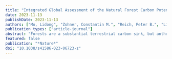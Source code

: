 ```yaml
---
title: "Integrated Global Assessment of the Natural Forest Carbon Potential"
date: 2023-11-13
publishDate: 2023-11-13
authors: ["Mo, Lidong", "Zohner, Constantin M.", "Reich, Peter B.", "Liang, Jingjing", "de Miguel, S.",  "Nabuurs, Gert-Jan", "Renner, Susanne S.", "van den Hoogen, J.", "Araza, Arnan", "Herold, Martin", "Mirzagholi, Leila", "Ma, Haozhi", "Averill, Colin", "Phillips, Oliver L.", "Gamarra, Javier G. P.", "Hordijk, Iris", "Routh, Devin", "Abegg, Meinrad", "Adou Yao, Yves C.", "Alberti, Giorgio", "Almeyda Zambrano, Angelica M.", "Alvarado, Braulio Vilchez", "Alvarez-Dávila, Esteban", "Alvarez-Loayza, Patricia", "Alves, Luciana F.", "Amaral, Iêda", "Ammer, Christian", "Antón-Fernández, Clara", "Araujo-Murakami, Alejandro", "Arroyo, Luzmila", "Avitabile, Valerio", "Aymard, Gerardo A.", "Baker, Timothy R.", "Bałazy, Radomir", "Banki, Olaf", "Barroso, Jorcely G.", "Bastian, Meredith L.", "Bastin, Jean-Francois", "Birigazzi, Luca", "Birnbaum, Philippe", "Bitariho, Robert", "Boeckx, Pascal", "Bongers, Frans", "Bouriaud, Olivier", "Brancalion, Pedro H. S.", "Brandl, Susanne", "Brearley, Francis Q.", "Brienen, Roel", "Broadbent, Eben N.", "Bruelheide, Helge", "Bussotti, Filippo", "Cazzolla Gatti, Roberto", "César, Ricardo G.", "Cesljar, Goran", "Chazdon, Robin L.", "Chen, Han Y. H.", "Chisholm, Chelsea", "Cho, Hyunkook", "Cienciala, Emil", "Clark, Connie", "Clark, David", "Colletta, Gabriel D.", "Coomes, David A.", "Cornejo Valverde, Fernando", "Corral-Rivas, José J.", "Crim, Philip M.", "Cumming, Jonathan R.", "Dayanandan, Selvadurai", "de Gasper, A.L.", "Decuyper, Mathieu", "Derroire, Géraldine", "DeVries, Ben", "Djordjevic, Ilija", "Dolezal, Jiri", "Dourdain, Aurélie", "Engone Obiang, Nestor Laurier", "Enquist, Brian J.", "Eyre, Teresa J.", "Fandohan, Adandé Belarmain", "Fayle, Tom M.", "Feldpausch, Ted R.", "Ferreira, Leandro V.", "Finér, Leena", "Fischer, Markus", "Fletcher, Christine", "Frizzera, Lorenzo", "Gianelle, Damiano", "Glick, Henry B.", "Harris, David J.", "Hector, Andrew", "Hemp, Andreas", "Hengeveld, Geerten", "Hérault, Bruno", "Herbohn, John L.", "Hillers, Annika", "Honorio Coronado, Eurídice N.", "Hui, Cang", "Ibanez, Thomas", "Imai, Nobuo", "Jagodziński, Andrzej M.", "Jaroszewicz, Bogdan", "Johannsen, Vivian Kvist", "Joly, Carlos A.", "Jucker, Tommaso", "Jung, Ilbin", "Karminov, Viktor", "Kartawinata, Kuswata", "Kearsley, Elizabeth", "Kenfack, David", "Kennard, Deborah K.", "Kepfer-Rojas, Sebastian", "Keppel, Gunnar", "Khan, Mohammed Latif", "Killeen, Timothy J.", "Kim, Hyun Seok", "Kitayama, Kanehiro", "Köhl, Michael", "Korjus, Henn", "Kraxner, Florian", "Kucher, Dmitry", "Laarmann, Diana", "Lang, Mait", "Lu, Huicui", "Lukina, Natalia V.", "Maitner, Brian S.", "Malhi, Yadvinder", "Marcon, Eric", "Marimon, Beatriz Schwantes", "Marimon-Junior, Ben Hur", "Marshall, Andrew R.", "Martin, Emanuel H.", "Meave, Jorge A.", "Melo-Cruz, Omar", "Mendoza, Casimiro", "Mendoza-Polo, Irina", "Miscicki, Stanislaw", "Merow, Cory", "Monteagudo Mendoza, Abel", "Moreno, Vanessa S.", "Mukul, Sharif A.", "Mundhenk, Philip", "Nava-Miranda, María Guadalupe", "Neill, David", "Neldner, Victor J.", "Nevenic, Radovan V.", "Ngugi, Michael R.", "Niklaus, Pascal A.", "Oleksyn, Jacek", "Ontikov, Petr", "Ortiz-Malavasi, Edgar", "Pan, Yude", "Paquette, Alain", "Parada-Gutierrez, Alexander", "Parfenova, Elena I.", "Park, Minjee", "Parren, Marc", "Parthasarathy, Narayanaswamy", "Peri, Pablo L.", "Pfautsch, Sebastian", "Picard, Nicolas", "Piedade, Maria Teresa F.", "Piotto, Daniel", "Pitman, Nigel C. A.", "Poulsen, Axel Dalberg", "Poulsen, John R.", "Pretzsch, Hans", "Ramirez Arevalo, Freddy", "Restrepo-Correa, Zorayda", "Rodeghiero, Mirco", "Rolim, Samir G.", "Roopsind, Anand", "Rovero, Francesco", "Rutishauser, Ervan", "Saikia, Purabi", "Salas-Eljatib, Christian", "Saner, Philippe", "Schall, Peter", "Schelhaas, Mart-Jan", "Schepaschenko, Dmitry", "Scherer-Lorenzen, Michael", "Schmid, Bernhard", "Schöngart, Jochen", "Searle, Eric B.", "Seben, Vladimír", "Serra-Diaz, Josep M.", "Sheil, Douglas", "Shvidenko, Anatoly Z.", "Silva-Espejo, Javier E.", "Silveira, Marcos", "Singh, James", "Sist, Plinio", "Slik, Ferry", "Sonké, Bonaventure", "Souza, Alexandre F.", "Stereńczak, Krzysztof J.", "Svenning, Jens-Christian", "Svoboda, Miroslav", "Swanepoel, Ben", "Targhetta, Natalia", "Tchebakova, Nadja", "ter Steege, H.", "Thomas, Raquel", "Tikhonova, Elena", "Umunay, Peter M.", "Usoltsev, Vladimir A.", "Valencia, Renato", "Valladares, Fernando", "van der Plas, F.", "Van Do, Tran", "van Nuland, M.E.", "Vasquez, Rodolfo M.", "Verbeeck, Hans", "Viana, Helder", "Vibrans, Alexander C.", "Vieira, Simone", "von Gadow, K.", "Wang, Hua-Feng", "Watson, James V.", "Werner, Gijsbert D. A.", "Wiser, Susan K.", "Wittmann, Florian", "Woell, Hannsjoerg", "Wortel, Verginia", "Zagt, Roderik", "Zawiła-Niedźwiecki, Tomasz", "Zhang, Chunyu", "Zhao, Xiuhai", "Zhou, Mo", "Zhu, Zhi-Xin", "Zo-Bi, Irie C.", "Gann, George D.", "Crowther, Thomas W."]
publication_types: ["article-journal"]
abstract: "Forests are a substantial terrestrial carbon sink, but anthropogenic changes in land use and climate have considerably reduced the scale of this system. Remote-sensing estimates to quantify carbon losses from global forests are characterized by considerable uncertainty and we lack a comprehensive ground-sourced evaluation to benchmark these estimates. Here we combine several ground-sourced and satellite-derived approaches to evaluate the scale of the global forest carbon potential outside agricultural and urban lands. Despite regional variation, the predictions demonstrated remarkable consistency at a global scale, with only a 12% difference between the ground-sourced and satellite-derived estimates. At present, global forest carbon storage is markedly under the natural potential, with a total deficit of 226 Gt (model range = 151–363 Gt) in areas with low human footprint. Most (61%, 139 Gt C) of this potential is in areas with existing forests, in which ecosystem protection can allow forests to recover to maturity. The remaining 39% (87 Gt C) of potential lies in regions in which forests have been removed or fragmented. Although forests cannot be a substitute for emissions reductions, our results support the idea that the conservation, restoration and sustainable management of diverse forests offer valuable contributions to meeting global climate and biodiversity targets."
featured: false
publication: "*Nature*"
doi: "10.1038/s41586-023-06723-z"
---
```


<span class="__dimensions_badge_embed__" data-doi="10.1038/s41586-023-06723-z"></span><script async src="https://badge.dimensions.ai/badge.js" charset="utf-8"></script>
